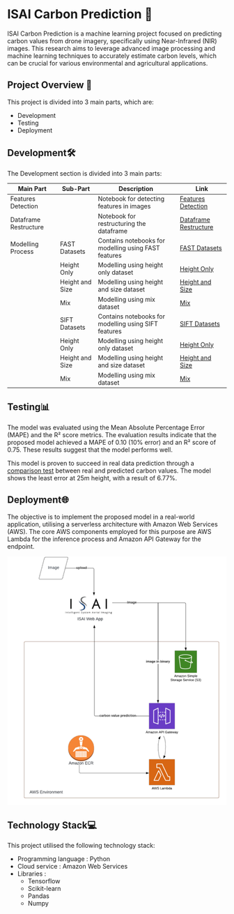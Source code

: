 
# ISAI Carbon Prediction 🌾

ISAI Carbon Prediction is a machine learning project focused on predicting carbon values from drone imagery, specifically using Near-Infrared (NIR) images. This research aims to leverage advanced image processing and machine learning techniques to accurately estimate carbon levels, which can be crucial for various environmental and agricultural applications.


## Project Overview 📄

This project is divided into 3 main parts, which are: 

- Development 
- Testing
- Deployment

## Development🛠️

The Development section is divided into 3 main parts:

| Main Part                  | Sub-Part             | Description                                                                 | Link                                                                                           |
|----------------------------|----------------------|-----------------------------------------------------------------------------|------------------------------------------------------------------------------------------------|
| Features Detection         |                      | Notebook for detecting features in images                                   | [Features Detection](https://github.com/christinandrea/isai-carbon-prediction-2024/blob/main/dev/features_detection.ipynb)            |
| Dataframe Restructure      |                      | Notebook for restructuring the dataframe                                    | [Dataframe Restructure](https://github.com/christinandrea/isai-carbon-prediction-2024/blob/main/dev/restructure.ipynb)               |
| Modelling Process          | FAST Datasets        | Contains notebooks for modelling using FAST features           | [FAST Datasets](https://github.com/christinandrea/isai-carbon-prediction-2024/tree/main/dev/fast-features)                          |
|                            | Height Only          | Modelling using height only dataset                                         | [Height Only](https://github.com/christinandrea/isai-carbon-prediction-2024/blob/main/dev/fast-features/fast_train_height_only.ipynb)                                    |
|                            | Height and Size      | Modelling using height and size dataset                                     | [Height and Size](https://github.com/christinandrea/isai-carbon-prediction-2024/blob/main/dev/fast-features/fast_training_height_and_size.ipynb)                                   |
|                            | Mix                  | Modelling using mix dataset                                                 | [Mix](https://github.com/christinandrea/isai-carbon-prediction-2024/blob/main/dev/fast-features/fast_train_mix_dataset.ipynb)                                   |
|                            | SIFT Datasets        | Contains notebooks for modelling using SIFT features           | [SIFT Datasets](https://github.com/christinandrea/isai-carbon-prediction-2024/tree/main/dev/sift-features)                          |
|                            | Height Only          | Modelling using height only dataset                                         | [Height Only](https://github.com/christinandrea/isai-carbon-prediction-2024/blob/main/dev/sift-features/sift_train_height_only.ipynb)                                    |
|                            | Height and Size      | Modelling using height and size dataset                                     | [Height and Size](https://github.com/christinandrea/isai-carbon-prediction-2024/blob/main/dev/sift-features/sift_training_height_and_size.ipynb)                                   |
|                            | Mix                  | Modelling using mix dataset                                                 | [Mix](https://github.com/christinandrea/isai-carbon-prediction-2024/blob/main/dev/sift-features/sift_train_mix_dataset.ipynb)                                   |



## Testing📊

The model was evaluated using the Mean Absolute Percentage Error (MAPE) and the R² score metrics. The evaluation results indicate that the proposed model achieved a MAPE of 0.10 (10% error) and an R² score of 0.75. These results suggest that the model performs well.

This model is proven to succeed in real data prediction through a [comparison test](https://github.com/christinandrea/isai-carbon-prediction-2024/tree/main/test) between real and predicted carbon values. The model shows the least error at 25m height, with a result of 6.77%.


## Deployment🌐

The objective is to implement the proposed model in a real-world application, utilising a serverless architecture with Amazon Web Services (AWS). The core AWS components employed for this purpose are AWS Lambda for the inference process and Amazon API Gateway for the endpoint.

![Serverless Diagram](serverless_architecture.png)


## Technology Stack💻

This project utilised the following technology stack:

- Programming language : Python
- Cloud service : Amazon Web Services
- Libraries : 
    - Tensorflow
    - Scikit-learn
    - Pandas
    - Numpy



